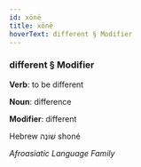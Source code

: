 ```yaml
---
id: xönë
title: xönë
hoverText: different § Modifier
---
```


### different § Modifier

**Verb**: to be different

**Noun**: difference

**Modifier**: different

Hebrew שׁוֹנֶה shoné 

*Afroasiatic Language Family*